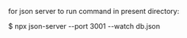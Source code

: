 for json server  to run command in present directory:

$ npx json-server --port 3001 --watch db.json
